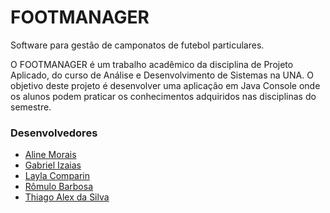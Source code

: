 FOOTMANAGER
===========

Software para gestão de camponatos de futebol particulares.

O FOOTMANAGER é um trabalho acadêmico da disciplina de Projeto Aplicado, do curso de Análise e Desenvolvimento de Sistemas na UNA. O objetivo deste projeto é desenvolver uma aplicação em Java Console onde os alunos podem praticar os conhecimentos adquiridos nas disciplinas do semestre.

### Desenvolvedores
- [Aline Morais](https://github.com/linemorais)
- [Gabriel Izaias](https://github.com/gabrielizaias)
- [Layla Comparin](https://github.com/laylacomparin)
- [Rômulo Barbosa](https://github.com/romulobarbosa)
- [Thiago Alex da Silva](https://github.com/thiagoalexdasilva)